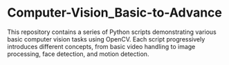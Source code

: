 # Computer-Vision_Basic-to-Advance
This repository contains a series of Python scripts demonstrating various basic computer vision tasks using OpenCV. Each script progressively introduces different concepts, from basic video handling to image processing, face detection, and motion detection.
